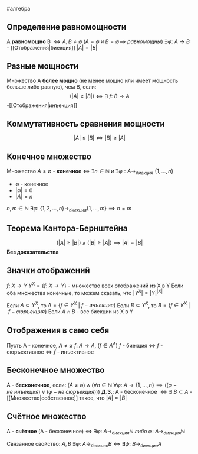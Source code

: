 #алгебра 
## Определение равномощности
A **равномощно** B $\iff A, B \neq \emptyset \ (A = \emptyset \ и \ B = \emptyset \implies \ равномощны)$
$\exists \varphi: \ A \to B$ - [[Отображения|биекция]]
$|A| = |B|$
## Разные мощности
Множество A **более мощно** (не менее мощно или имеет мощность больше либо равную), чем B, если: 
$$(|A| \geq |B|) \iff \exists \ f: \ B \to A $$
-[[Отображения|инъекция]]
## Коммутативность сравнения мощности
$$|A| \leq |B| \iff |B| \geq |A|$$

## Конечное множество
Множество $A \neq \emptyset$ - **конечное** $\iff \ \exists n \in \mathbb{N} \ и \ \exists \varphi: A \to_{биекция} \ \{ 1, \dots, n\}$
- $\emptyset$ - конечное
- $|\emptyset| = 0$
- $|A| = n$

$n, m \in \mathbb{N}$
$\exists \varphi: \ \{1, 2, \dots, n\} \to_{биекция} \{ 1, \dots, m\} \implies n = m$

## Теорема Кантора-Бернштейна
$$(|A| \geq |B|) \wedge (|B| \geq |A|) \implies |A| = |B|$$
**Без доказательства**
## Значки отображений
$f: \ X \to Y$
$Y^{X} = \{ f: \ X \to Y\}$ - множество всех отображений из X в Y
Если оба множества конечные, то можем сказать, что $|Y^X| = |Y|^{|X|}$

Если $A \subset Y^X$, то $A = \{ f \in Y^X \ | \ f - инъекция\}$
Если $B \subset Y^X$, то $B = \{ f \in Y^X \ | \ f - сюръекция\}$
Если $A \cap B$ - все биекции из X в Y

## Отображения в само себя
Пусть A - конечное, $A \neq \emptyset$
$f: \ A \to A, \ (f \in A^A)$
$f$ - биекция $\iff$ $f$ - сюръективное $\iff$ $f$ - инъективное

## Бесконечное множество
A - **бесконечное**, если:
$(A \neq \emptyset) \wedge (\forall n \in \mathbb{N} \ \forall \varphi: \ A \to \{ 1, \dots, n\} \implies ((\varphi - не \ инъекция) \vee (\varphi - не \ сюръекция)))$
**Д.З.**: A - бесконечное $\iff \exists \ B \subset A$ - [[Множество|собственное]] такое, что $|A| = |B|$
## Счётное множество
A - **счётное** (A - бесконечное) $\iff \ \exists \varphi: \ A \to_{биекция} \mathbb{N} \  либо \ \varphi: \ A \to_{биекция} \mathbb{N}$

Связанное свойство: $A, B \ \exists \varphi: \ A \to_{биекция}B \iff \exists \psi: \ B\to_{биекция} A$


